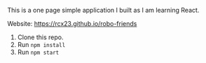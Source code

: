 This is a one page simple application I built as I am learning React.

Website: https://rcx23.github.io/robo-friends

1. Clone this repo.
2. Run `npm install`
3. Run `npm start`